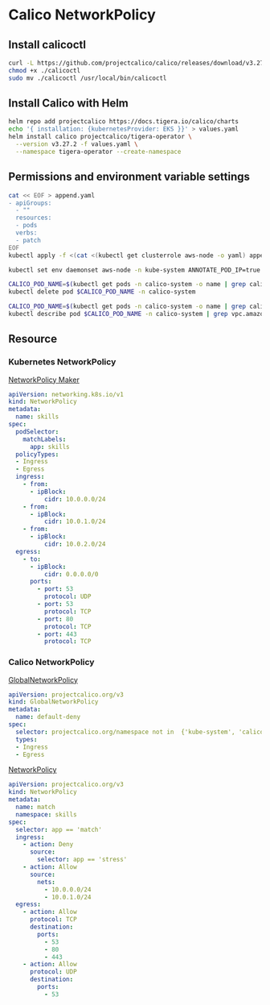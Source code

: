 # Calico NetworkPolicy
## Install calicoctl
``` bash
curl -L https://github.com/projectcalico/calico/releases/download/v3.27.2/calicoctl-linux-amd64 -o calicoctl
chmod +x ./calicoctl
sudo mv ./calicoctl /usr/local/bin/calicoctl
```
## Install Calico with Helm
``` bash
helm repo add projectcalico https://docs.tigera.io/calico/charts
echo '{ installation: {kubernetesProvider: EKS }}' > values.yaml
helm install calico projectcalico/tigera-operator \
  --version v3.27.2 -f values.yaml \
  --namespace tigera-operator --create-namespace
```
## Permissions and environment variable settings
``` bash
cat << EOF > append.yaml
- apiGroups:
  - ""
  resources:
  - pods
  verbs:
  - patch
EOF
kubectl apply -f <(cat <(kubectl get clusterrole aws-node -o yaml) append.yaml)

kubectl set env daemonset aws-node -n kube-system ANNOTATE_POD_IP=true

CALICO_POD_NAME=$(kubectl get pods -n calico-system -o name | grep calico-kube-controllers- | cut -d '/' -f 2)
kubectl delete pod $CALICO_POD_NAME -n calico-system

CALICO_POD_NAME=$(kubectl get pods -n calico-system -o name | grep calico-kube-controllers- | cut -d '/' -f 2)
kubectl describe pod $CALICO_POD_NAME -n calico-system | grep vpc.amazonaws.com/pod-ips
```
## Resource
### Kubernetes NetworkPolicy
[NetworkPolicy Maker](https://editor.networkpolicy.io/)
``` yaml
apiVersion: networking.k8s.io/v1
kind: NetworkPolicy
metadata:
  name: skills
spec:
  podSelector:
    matchLabels:
      app: skills
  policyTypes:
  - Ingress
  - Egress
  ingress:
    - from:
      - ipBlock:
          cidr: 10.0.0.0/24
    - from:
      - ipBlock:
          cidr: 10.0.1.0/24
    - from:
      - ipBlock:
          cidr: 10.0.2.0/24
  egress:
    - to:
      - ipBlock:
          cidr: 0.0.0.0/0
      ports:
        - port: 53
          protocol: UDP
        - port: 53
          protocol: TCP
        - port: 80
          protocol: TCP
        - port: 443
          protocol: TCP
```
### Calico NetworkPolicy
[GlobalNetworkPolicy](https://docs.tigera.io/calico/latest/reference/resources/globalnetworkpolicy)
``` yaml
apiVersion: projectcalico.org/v3
kind: GlobalNetworkPolicy
metadata:
  name: default-deny
spec:
  selector: projectcalico.org/namespace not in  {'kube-system', 'calico-system', 'calico-apiserver', 'tigera-operator'}
  types:
  - Ingress
  - Egress
```
[NetworkPolicy](https://docs.tigera.io/calico/latest/reference/resources/networkpolicy)
``` yaml
apiVersion: projectcalico.org/v3
kind: NetworkPolicy
metadata:
  name: match
  namespace: skills
spec:
  selector: app == 'match'
  ingress:
    - action: Deny
      source:
        selector: app == 'stress'
    - action: Allow
      source:
        nets:
          - 10.0.0.0/24
          - 10.0.1.0/24
  egress:
    - action: Allow
      protocol: TCP
      destination:
        ports:
          - 53
          - 80
          - 443
    - action: Allow
      protocol: UDP
      destination:
        ports:
          - 53
```